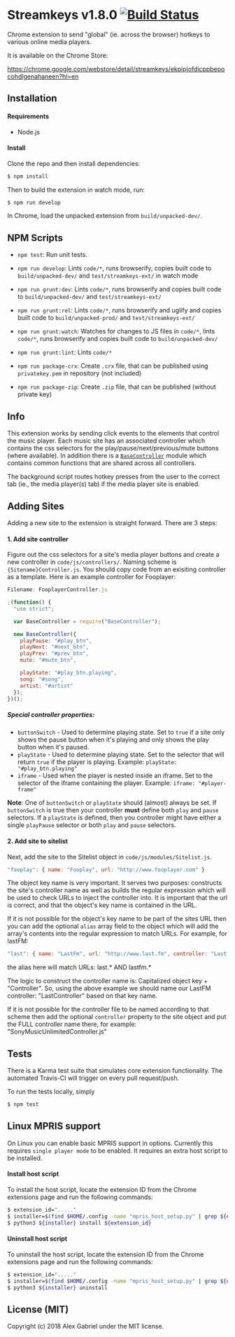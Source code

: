 # Streamkeys v1.8.0 [![Build Status](https://travis-ci.org/berrberr/streamkeys.svg?branch=master)](https://travis-ci.org/berrberr/streamkeys)

Chrome extension to send "global" (ie. across the browser) hotkeys to various online media players.

It is available on the Chrome Store:

https://chrome.google.com/webstore/detail/streamkeys/ekpipjofdicppbepocohdlgenahaneen?hl=en

## Installation

#### Requirements

- Node.js

#### Install

Clone the repo and then install dependencies:

```bash
$ npm install
```

Then to build the extension in watch mode, run:

```bash
$ npm run develop
```
In Chrome, load the unpacked extension from `build/unpacked-dev/`.



## NPM Scripts
- `npm test`: Run unit tests.

- `npm run develop`: Lints `code/*`, runs browserify, copies built code to `build/unpacked-dev/` and `test/streamkeys-ext/` in watch mode

- `npm run grunt:dev`: Lints `code/*`, runs browserify and copies built code to `build/unpacked-dev/` and `test/streamkeys-ext/`

- `npm run grunt:rel`: Lints `code/*`, runs browserify and uglify and copies built code to `build/unpacked-prod/` and `test/streamkeys-ext/`

- `npm run grunt:watch`: Watches for changes to JS files in `code/*`, lints `code/*`, runs browserify and copies built code to `build/unpacked-dev/`

- `npm run grunt:lint`: Lints `code/*`

- `npm run package-crx`: Create `.crx` file, that can be published using `privatekey.pem` in repository (not included)

- `npm run package-zip`: Create `.zip` file, that can be published (without private key)


## Info

This extension works by sending click events to the elements that control the music player. Each music site has an associated controller which contains the css selectors for the play/pause/next/previous/mute buttons (where available). In addition there is a [`BaseController`][0] module which contains common functions that are shared across all controllers.

The background script routes hotkey presses from the user to the correct tab (ie., the media player(s) tab) if the media player site is enabled.

## Adding Sites

Adding a new site to the extension is straight forward. There are 3 steps:

#### 1. Add site controller

Figure out the css selectors for a site's media player buttons and create a new controller in `code/js/controllers/`. Naming scheme is `{Sitename}Controller.js`. You should copy code from an exisiting controller as a template. Here is an example controller for Fooplayer:

```javascript
Filename: FooplayerController.js

;(function() {
  "use strict";

  var BaseController = require("BaseController");

  new BaseController({
    playPause: "#play_btn",
    playNext: "#next_btn",
    playPrev: "#prev_btn",
    mute: "#mute_btn",

    playState: "#play_btn.playing",
    song: "#song",
    artist: "#artist"
  });
})();
```

##### Special controller properties:

- `buttonSwitch` - Used to determine playing state. Set to `true` if a site only shows the pause button when it's playing and only shows the play button when it's paused.
- `playState` - Used to determine playing state. Set to the selector that will return `true` if the player is playing. Example: `playState: "#play_btn.playing"`
- `iframe` - Used when the player is nested inside an iframe. Set to the selector of the iframe containing the player. Example: `iframe: "#player-frame"`

**Note**: One of `buttonSwitch` or `playState` should (almost) always be set. If `buttonSwitch` is true then your controller **must** define both `play` and `pause` selectors. If a `playState` is defined, then you controller might have either a single `playPause` selector or both `play` and `pause` selectors.

#### 2. Add site to sitelist

Next, add the site to the Sitelist object in `code/js/modules/Sitelist.js`.

```javascript
"fooplay": { name: "Fooplay", url: "http://www.fooplayer.com" }
```

The object key name is very important. It serves two purposes: constructs the site's controller name as well as builds the regular expression which will be used to check URLs to inject the controller into. It is important that the url is correct, and that the object's key name is contained in the URL.

If it is not possible for the object's key name to be part of the sites URL then you can add the optional `alias` array field to the object which will add the array's contents into the regular expression to match URLs. For example, for lastFM:

```javascript
"last": { name: "LastFm", url: "http://www.last.fm", controller: "LastfmController.js", alias: ["lastfm"] }
```

the alias here will match URLs: last.* AND lastfm.*

The logic to construct the controller name is: Capitalized object key + "Controller". So, using the above example we should name our LastFM controller: "LastController" based on that key name.

If it is not possible for the controller file to be named according to that scheme then add the optional `controller` property to the site object and put the FULL controller name there, for example: "SonyMusicUnlimitedController.js"

## Tests

There is a Karma test suite that simulates core extension functionality. The automated Travis-CI will trigger on every pull request/push.

To run the tests locally, simply

```bash
$ npm test
```

## Linux MPRIS support

On Linux you can enable basic MPRIS support in options. Currently this requires
`single player mode` to be enabled. It requires an extra host script to be
installed.

#### Install host script

To install the host script, locate the extension ID from the Chrome extensions page
and run the following commands:

```bash
$ extension_id="....."
$ installer=$(find $HOME/.config -name "mpris_host_setup.py" | grep ${extension_id})
$ python3 ${installer} install ${extension_id}
```

#### Uninstall host script

To uninstall the host script, locate the extension ID from the Chrome extensions page
and run the following commands:

```bash
$ extension_id="....."
$ installer=$(find $HOME/.config -name "mpris_host_setup.py" | grep ${extension_id})
$ python3 ${installer} uninstall
```

## License (MIT)

Copyright (c) 2018 Alex Gabriel under the MIT license.

[0]: https://github.com/berrberr/streamkeys/blob/master/code/js/modules/BaseController.js
